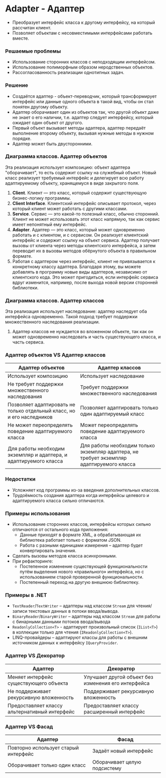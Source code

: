 ﻿# Adapter - Адаптер
* Преобразует интерфейс класса к другому интерфейсу, на который рассчитан клиент.
* Позволяет объектам с несовместимыми интерфейсами работать вместе.

### Решаемые проблемы
* Использование сторонних классов с неподходящим интерфейсом.
* Использование полиморфным образом неродственных объектов.
* Рассогласованность реализации однотипных задач.

### Решение
* Создаётся адаптер - объект-переводчик, который трансформирует интерфейс или данные одного объекта в такой вид, чтобы он стал понятен другому объекту.
* Адаптер оборачивает один из объектов так, что другой объект даже не знает о его наличии, т.е. адаптер следует интерфейсу, который ожидает один объект от другого.
* Первый объект вызывает методы адаптера, адаптер передаёт выполнение второму объекту, вызывая нужные методы в нужном порядке.
* Адаптер может быть двусторонними.

### Диаграмма классов. Адаптер объектов
Эта реализация использует композицию: объект адаптера "оборачивает", то есть содержит ссылку на служебный объект.
Новый класс реализует требуемый интерфейс и делегирует всю работу адаптируемому объекту, хранящемуся в виде закрытого поля.
1. **Client**. Клиент — это класс, который содержит существующую бизнес-логику программы.
2. **Client Interface**. Клиентский интерфейс описывает протокол, через который клиент может работать с другими классами.
3. **Service**. Сервис — это какой-то полезный класс, обычно сторонний.
Клиент не может использовать этот класс напрямую, так как сервис имеет непонятный ему интерфейс.
4. **Adapter**. Адаптер — это класс, который может одновременно работать и с клиентом, и с сервисом.
Он реализует клиентский интерфейс и содержит ссылку на объект сервиса.
Адаптер получает вызовы от клиента через методы клиентского интерфейса, а затем переводит их в вызовы методов обёрнутого объекта в правильном формате.
5. Работая с адаптером через интерфейс, клиент не привязывается к конкретному классу адаптера.
Благодаря этому, вы можете добавлять в программу новые виды адаптеров, независимо от клиентского кода.
Это может пригодиться, если интерфейс сервиса вдруг изменится, например, после выхода новой версии сторонней библиотеки.

### Диаграмма классов. Адаптер классов
Эта реализация использует наследование: адаптер наследует оба интерфейса одновременно.
Такой подход требует поддержки множественного наследования реализации.
1. Адаптер классов не нуждается во вложенном объекте, так как он может одновременно наследовать и часть существующего класса, и часть сервиса.

### Адаптер объектов VS Адаптер классов
| Адаптер объектов                                                       | Адаптер классов                                                                           |
|------------------------------------------------------------------------|-------------------------------------------------------------------------------------------|
| Использует композицию                                                  | Использует наследование                                                                   |
| Не требует поддержки множественного наследования                       | Требует поддержки множественного наследования                                             |
| Позволяет адаптировать не только отдельный класс, но и его наследников | Позволяет адаптировать только один адаптируемый класс                                     |
| Не может переопределять поведение адаптируемого класса                 | Может переопределять поведение адаптируемого класса                                       |
| Для работы необходим экземпляр и адаптера, и адаптируемого класса      | Для работы необходим только экземпляр адаптера, не требует экземпляр адаптируемого класса |

### Недостатки
* Усложняет код программы из-за введения дополнительных классов.
* Трудоёмкость создания адаптера когда интерфейсы целевого и адаптируемого класса сильно отличаются.

### Примеры использования
* Использование сторонних классов, интерфейсы которых сильно отличаются от остального кода приложения:
  * Данные приходят в формате XML, а обрабатывающая их библиотека работает только с форматом JSON.
  * Работа с разными единицами измерения – адаптер будет конвертировать значения.
* Сделать вызовы методов класса асинхронными.
* При рефакторинге:
  * Постепенное изменение существующей функциональности путём выделения нового «правильного» интерфейса, но с использованием старой проверенной функциональности.
  * Постепенный переход на другую внешнюю библиотеку.

### Примеры в .NET
* `TextReader`/`TextWriter` – адаптеры над классом `Stream` для чтения/записи текстовых данных в потоки ввода/вывода.
* `BinaryReader`/`BinaryWriter` – адаптеры над классом `Stream` для работы с бинарными данными потоков ввода/вывода
* `ReadonlyCollection<T>` - адаптирует произвольный список (`IList<T>`) в коллекции только для чтения (`IReadonlyCollection<T>`).
* LINQ-провайдеры – адаптируют классы для работы с внешним источником данных к интерфейсу `IQueryProvider`.

### Адаптер VS Декоратор
| Адаптер                                       | Декоратор                                           |
|-----------------------------------------------|-----------------------------------------------------|
| Меняет интерфейс существующего объекта        | Улучшает другой объект без изменения его интерфейса |
| Не поддерживает рекурсивную вложенность       | Поддерживает рекурсивную вложенность                |
| Предоставляет классу альтернативный интерфейс | Предоставляет классу расширенный интерфейс          |

### Адаптер VS Фасад
| Адаптер                              | Фасад                        |
|--------------------------------------|------------------------------|
| Повторно использует старый интерфейс | Задаёт новый интерфейс       |
| Оборачивает только один класс        | Оборачивает целую подсистему |
